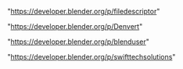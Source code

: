 "https://developer.blender.org/p/filedescriptor"

"https://developer.blender.org/p/Denvert"

"https://developer.blender.org/p/blenduser"

 
"https://developer.blender.org/p/swifttechsolutions"


 
